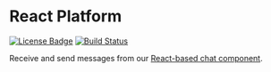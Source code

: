 React Platform
=====

[![License Badge](https://img.shields.io/badge/license-EPL%202.0-brightgreen.svg)](https://opensource.org/licenses/EPL-2.0)
[![Build Status](https://travis-ci.com/xatkit-bot-platform/xatkit-react-platform.svg?branch=master)](https://travis-ci.com/xatkit-bot-platform/xatkit-react-platform)

Receive and send messages from our [React-based chat component](https://github.com/xatkit-bot-platform/xatkit-react).
